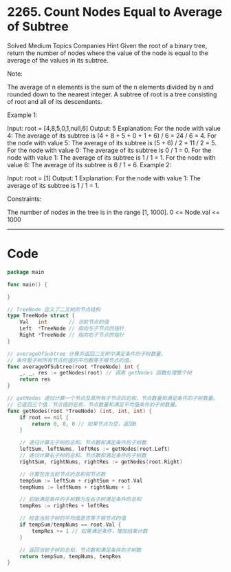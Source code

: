# 2265. Count Nodes Equal to Average of Subtree

Solved
Medium
Topics
Companies
Hint
Given the root of a binary tree, return the number of nodes where the value of the node is equal to the average of the values in its subtree.

Note:

The average of n elements is the sum of the n elements divided by n and rounded down to the nearest integer.
A subtree of root is a tree consisting of root and all of its descendants.

Example 1:

Input: root = [4,8,5,0,1,null,6]
Output: 5
Explanation:
For the node with value 4: The average of its subtree is (4 + 8 + 5 + 0 + 1 + 6) / 6 = 24 / 6 = 4.
For the node with value 5: The average of its subtree is (5 + 6) / 2 = 11 / 2 = 5.
For the node with value 0: The average of its subtree is 0 / 1 = 0.
For the node with value 1: The average of its subtree is 1 / 1 = 1.
For the node with value 6: The average of its subtree is 6 / 1 = 6.
Example 2:

Input: root = [1]
Output: 1
Explanation: For the node with value 1: The average of its subtree is 1 / 1 = 1.

Constraints:

The number of nodes in the tree is in the range [1, 1000].
0 <= Node.val <= 1000

---

# Code

```go
package main

func main() {

}

// TreeNode 定义了二叉树的节点结构
type TreeNode struct {
	Val   int       // 当前节点的值
	Left  *TreeNode // 指向左子节点的指针
	Right *TreeNode // 指向右子节点的指针
}

// averageOfSubtree 计算并返回二叉树中满足条件的子树数量。
// 条件是子树所有节点的值的平均数等于根节点的值。
func averageOfSubtree(root *TreeNode) int {
	_, _, res := getNodes(root) // 调用 getNodes 函数处理整个树
	return res
}

// getNodes 递归计算一个节点及其所有子节点的总和、节点数量和满足条件的子树数量。
// 它返回三个值：节点值的总和，节点数量和满足平均值条件的子树数量。
func getNodes(root *TreeNode) (int, int, int) {
	if root == nil {
		return 0, 0, 0 // 如果节点为空，返回0
	}

	// 递归计算左子树的总和、节点数和满足条件的子树数
	leftSum, leftNums, leftRes := getNodes(root.Left)
	// 递归计算右子树的总和、节点数和满足条件的子树数
	rightSum, rightNums, rightRes := getNodes(root.Right)

	// 计算包含当前节点的总和和节点数
	tempSum := leftSum + rightSum + root.Val
	tempNums := leftNums + rightNums + 1

	// 初始满足条件的子树数为左右子树满足条件的总和
	tempRes := rightRes + leftRes

	// 检查当前子树的平均值是否等于根节点的值
	if tempSum/tempNums == root.Val {
		tempRes += 1 // 如果满足条件，增加结果计数
	}

	// 返回当前子树的总和、节点数和满足条件的子树数
	return tempSum, tempNums, tempRes
}
```
